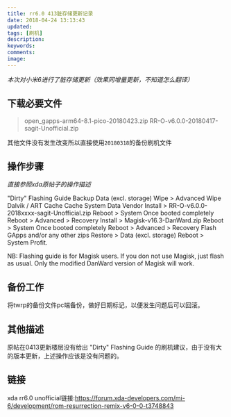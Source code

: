 ```yaml
---
title: rr6.0 413脏存储更新记录
date: 2018-04-24 13:13:43
updated:
tags: [刷机]
description:
keywords:
comments:
image:
---
```

*本次对小米6进行了脏存储更新（效果同增量更新，不知道怎么翻译）*
<!--more-->

## 下载必要文件 ##
>open_gapps-arm64-8.1-pico-20180423.zip
RR-O-v6.0.0-20180417-sagit-Unofficial.zip


其他文件没有发生改变所以直接使用` 20180318 `的备份刷机文件

## 操作步骤 ##
*直接参照xda原帖子的操作描述*

"Dirty" Flashing Guide
Backup
Data (excl. storage)
Wipe > Advanced Wipe
Dalvik / ART Cache
Cache
System
Data
Vendor
Install > RR-O-v6.0.0-2018xxxx-sagit-Unofficial.zip
Reboot > System
Once booted completely
Reboot > Advanced > Recovery
Install > Magisk-v16.3-DanWard.zip
Reboot > System
Once booted completely
Reboot > Advanced > Recovery
Flash GApps and/or any other zips
Restore > Data (excl. storage)
Reboot > System
Profit.

NB:
Flashing guide is for Magisk users. If you don not use Magisk, just flash as usual.
Only the modified DanWard version of Magisk will work.

## 备份工作 ##
将twrp的备份文件pc端备份，做好日期标记，以便发生问题后可以回滚。

## 其他描述 ##
原帖在0413更新楼层没有给出 "Dirty" Flashing Guide 的刷机建议，由于没有大的版本更新，上述操作应该是没有问题的。

## 链接 ##
xda rr6.0 unofficial链接:https://forum.xda-developers.com/mi-6/development/rom-resurrection-remix-v6-0-0-t3748843